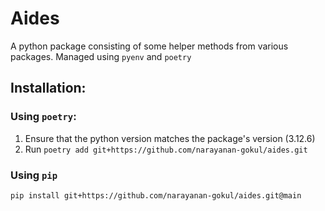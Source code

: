 # Aides

A python package consisting of some helper methods from various packages.
Managed using `pyenv` and `poetry`

## Installation:

### Using `poetry`:

1. Ensure that the python version matches the package's version (3.12.6)
2. Run `poetry add git+https://github.com/narayanan-gokul/aides.git`

### Using `pip`

```bash
pip install git+https://github.com/narayanan-gokul/aides.git@main
```
